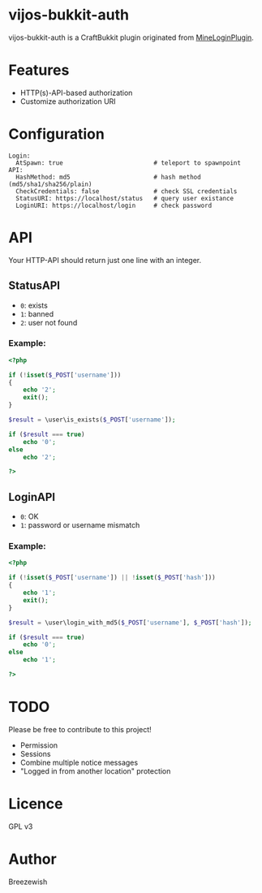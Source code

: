 vijos-bukkit-auth
=================

vijos-bukkit-auth is a CraftBukkit plugin originated from [MineLoginPlugin](https://gitcafe.com/MineLogin/MineLoginPlugin).

# Features

- HTTP(s)-API-based authorization
- Customize authorization URI

# Configuration

```
Login:
  AtSpawn: true                         # teleport to spawnpoint
API:
  HashMethod: md5                       # hash method (md5/sha1/sha256/plain)
  CheckCredentials: false               # check SSL credentials
  StatusURI: https://localhost/status   # query user existance
  LoginURI: https://localhost/login     # check password
```

# API

Your HTTP-API should return just one line with an integer.

## StatusAPI

- `0`: exists
- `1`: banned
- `2`: user not found

### Example:

```php
<?php

if (!isset($_POST['username']))
{
    echo '2';
    exit();
}

$result = \user\is_exists($_POST['username']);

if ($result === true)
    echo '0';
else
    echo '2';

?>
```

## LoginAPI

- `0`: OK
- `1`: password or username mismatch

### Example:

```php
<?php

if (!isset($_POST['username']) || !isset($_POST['hash']))
{
    echo '1';
	exit();
}

$result = \user\login_with_md5($_POST['username'], $_POST['hash']);

if ($result === true)
	echo '0';
else
	echo '1';

?>
```

# TODO

Please be free to contribute to this project!

- Permission
- Sessions
- Combine multiple notice messages
- "Logged in from another location" protection

# Licence

GPL v3

# Author

Breezewish
